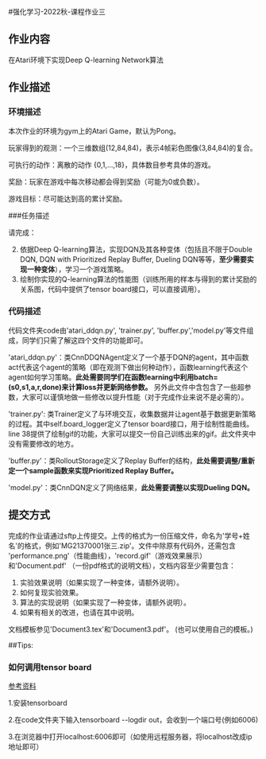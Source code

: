 #强化学习-2022秋-课程作业三

 ## 作业内容

在Atari环境下实现Deep Q-learning Network算法

## 作业描述

### 环境描述

本次作业的环境为gym上的Atari Game，默认为Pong。

玩家得到的观测：一个三维数组(12,84,84)，表示4帧彩色图像(3,84,84)的复合。

可执行的动作：离散的动作 {0,1,...,18}，具体数目参考具体的游戏。

奖励：玩家在游戏中每次移动都会得到奖励（可能为0或负数）。

游戏目标：尽可能达到高的累计奖励。

###任务描述

请完成：

2. 依据Deep Q-learning算法，实现DQN及其各种变体（包括且不限于Double DQN, DQN with Prioritized Replay Buffer, Dueling DQN等等，**至少需要实现一种变体**），学习一个游戏策略。
4. 绘制你实现的Q-learning算法的性能图（训练所用的样本与得到的累计奖励的关系图，代码中提供了tensor board接口，可以直接调用）。

### 代码描述

代码文件夹code由'atari_ddqn.py', 'trainer.py', 'buffer.py','model.py'等文件组成，同学们只需了解这四个文件的功能即可。

'atari_ddqn.py'：类CnnDDQNAgent定义了一个基于DQN的agent，其中函数act代表这个agent的策略（即在观测下做出何种动作），函数learning代表这个agent如何学习策略。**此处需要同学们在函数learning中利用batch=(s0,s1,a,r,done)来计算loss并更新网络参数。** 另外此文件中含包含了一些超参数，大家可以谨慎地做一些修改以提升性能（对于完成作业来说不是必需的）。

'trainer.py': 类Trainer定义了与环境交互，收集数据并让agent基于数据更新策略的过程。其中self.board_logger定义了tensor board接口，用于绘制性能曲线。line 38提供了绘制gif的功能，大家可以提交一份自己训练出来的gif。此文件夹中没有需要修改的地方。

'buffer.py'：类RolloutStorage定义了Replay Buffer的结构，**此处需要调整/重新定一个sample函数来实现Prioritized Replay Buffer。**

'model.py'：类CnnDQN定义了网络结果，**此处需要调整以实现Dueling DQN。**



## 提交方式

完成的作业请通过sftp上传提交。上传的格式为一份压缩文件，命名为'学号+姓名'的格式，例如'MG21370001张三.zip'。文件中除原有代码外，还需包含  'performance.png'（性能曲线），'record.gif'（游戏效果展示） 和'Document.pdf' （一份pdf格式的说明文档），文档内容至少需要包含：

1. 实验效果说明（如果实现了一种变体，请额外说明）。
2. 如何复现实验效果。
3. 算法的实现说明（如果实现了一种变体，请额外说明）。
4. 如果有相关的改进，也请在其中说明。

文档模板参见'Document3.tex'和'Document3.pdf'。 (也可以使用自己的模板。)



##Tips:

### 如何调用tensor board

[参考资料](https://zhuanlan.zhihu.com/p/115802478?from_voters_page=true)

1.安装tensorboard

2.在code文件夹下输入tensorboard --logdir out，会收到一个端口号(例如6006)

3.在浏览器中打开localhost:6006即可（如使用远程服务器，将localhost改成ip地址即可）